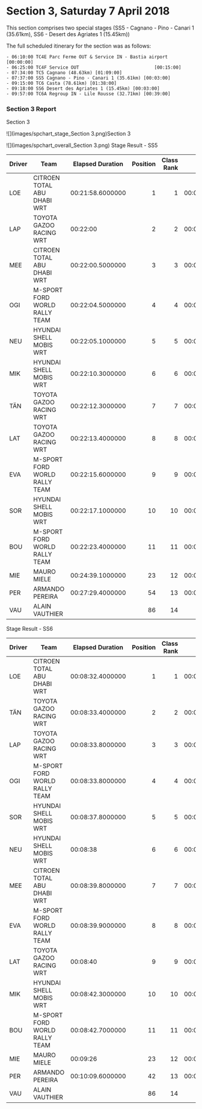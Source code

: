 # Section 3, Saturday 7 April 2018

This section comprises two special stages (SS5 - Cagnano - Pino - Canari 1 (35.61km), SS6 - Desert des Agriates 1 (15.45km))

The full scheduled itinerary for the section was as follows:

	- 06:10:00 TC4E Parc Ferme OUT & Service IN - Bastia airport  [00:00:00]
	- 06:25:00 TC4F Service OUT                            [00:15:00]
	- 07:34:00 TC5 Cagnano (48.63km) [01:09:00]
	- 07:37:00 SS5 Cagnano - Pino - Canari 1 (35.61km) [00:03:00]
	- 09:15:00 TC6 Casta (78.61km) [01:38:00]
	- 09:18:00 SS6 Desert des Agriates 1 (15.45km) [00:03:00]
	- 09:57:00 TC6A Regroup IN - Lile Rousse (32.71km) [00:39:00]





### Section 3 Report
Section 3

![](images/spchart_stage_Section 3.png)Section 3

![](images/spchart_overall_Section 3.png)
Stage Result - SS5

|Driver|            Team             |Elapsed Duration|Position|Class Rank|   diffFirst    |    diffPrev    |
|------|-----------------------------|----------------|-------:|---------:|----------------|----------------|
|LOE   |CITROEN TOTAL ABU DHABI WRT  |00:21:58.6000000|       1|         1|00:00:00        |00:00:00        |
|LAP   |TOYOTA GAZOO RACING WRT      |00:22:00        |       2|         2|00:00:01.4000000|00:00:01.4000000|
|MEE   |CITROEN TOTAL ABU DHABI WRT  |00:22:00.5000000|       3|         3|00:00:01.9000000|00:00:00.5000000|
|OGI   |M-SPORT FORD WORLD RALLY TEAM|00:22:04.5000000|       4|         4|00:00:05.9000000|00:00:04        |
|NEU   |HYUNDAI SHELL MOBIS WRT      |00:22:05.1000000|       5|         5|00:00:06.5000000|00:00:00.6000000|
|MIK   |HYUNDAI SHELL MOBIS WRT      |00:22:10.3000000|       6|         6|00:00:11.7000000|00:00:05.2000000|
|TÄN   |TOYOTA GAZOO RACING WRT      |00:22:12.3000000|       7|         7|00:00:13.7000000|00:00:02        |
|LAT   |TOYOTA GAZOO RACING WRT      |00:22:13.4000000|       8|         8|00:00:14.8000000|00:00:01.1000000|
|EVA   |M-SPORT FORD WORLD RALLY TEAM|00:22:15.6000000|       9|         9|00:00:17        |00:00:02.2000000|
|SOR   |HYUNDAI SHELL MOBIS WRT      |00:22:17.1000000|      10|        10|00:00:18.5000000|00:00:01.5000000|
|BOU   |M-SPORT FORD WORLD RALLY TEAM|00:22:23.4000000|      11|        11|00:00:24.8000000|00:00:06.3000000|
|MIE   |MAURO MIELE                  |00:24:39.1000000|      23|        12|00:02:40.5000000|00:00:11.1000000|
|PER   |ARMANDO PEREIRA              |00:27:29.4000000|      54|        13|00:05:30.8000000|00:00:00.5000000|
|VAU   |ALAIN VAUTHIER               |                |      86|        14|                |                |




Stage Result - SS6

|Driver|            Team             |Elapsed Duration|Position|Class Rank|   diffFirst    |    diffPrev    |
|------|-----------------------------|----------------|-------:|---------:|----------------|----------------|
|LOE   |CITROEN TOTAL ABU DHABI WRT  |00:08:32.4000000|       1|         1|00:00:00        |00:00:00        |
|TÄN   |TOYOTA GAZOO RACING WRT      |00:08:33.4000000|       2|         2|00:00:01        |00:00:01        |
|LAP   |TOYOTA GAZOO RACING WRT      |00:08:33.8000000|       3|         3|00:00:01.4000000|00:00:00.4000000|
|OGI   |M-SPORT FORD WORLD RALLY TEAM|00:08:33.8000000|       4|         4|00:00:01.4000000|00:00:00        |
|SOR   |HYUNDAI SHELL MOBIS WRT      |00:08:37.8000000|       5|         5|00:00:05.4000000|00:00:04        |
|NEU   |HYUNDAI SHELL MOBIS WRT      |00:08:38        |       6|         6|00:00:05.6000000|00:00:00.2000000|
|MEE   |CITROEN TOTAL ABU DHABI WRT  |00:08:39.8000000|       7|         7|00:00:07.4000000|00:00:01.8000000|
|EVA   |M-SPORT FORD WORLD RALLY TEAM|00:08:39.9000000|       8|         8|00:00:07.5000000|00:00:00.1000000|
|LAT   |TOYOTA GAZOO RACING WRT      |00:08:40        |       9|         9|00:00:07.6000000|00:00:00.1000000|
|MIK   |HYUNDAI SHELL MOBIS WRT      |00:08:42.3000000|      10|        10|00:00:09.9000000|00:00:02.3000000|
|BOU   |M-SPORT FORD WORLD RALLY TEAM|00:08:42.7000000|      11|        11|00:00:10.3000000|00:00:00.4000000|
|MIE   |MAURO MIELE                  |00:09:26        |      23|        12|00:00:53.6000000|00:00:00.4000000|
|PER   |ARMANDO PEREIRA              |00:10:09.6000000|      42|        13|00:01:37.2000000|00:00:00.1000000|
|VAU   |ALAIN VAUTHIER               |                |      86|        14|                |                |



